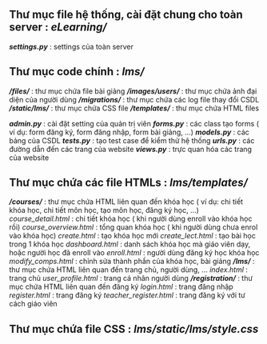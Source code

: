 ## Thư mục file hệ thống, cài đặt chung cho toàn server : *eLearning/*
***settings.py*** : settings của toàn server

## Thư mục code chính : ***lms/***
***/files/*** : thư mục chứa file bài giảng
***/images/users/*** : thư mục chứa ảnh đại diện của người dùng
***/migrations/*** : thư mục chứa các log file thay đổi CSDL
***/static/lms/*** : thư mục chứa CSS file
***/templates/*** : thư mục chứa HTML files

***admin.py*** : cài đặt setting của quản trị viên
***forms.py*** : các class tạo forms ( ví dụ: form đăng ký, form đăng nhập, form bài giảng, ...)
***models.py*** : các bảng của CSDL
***tests.py*** : tạo test case để kiểm thử hệ thống
***urls.py*** : các đường dẫn đến các trang của website
***views.py*** : trực quan hóa các trang của website

## Thư mục chứa các file HTMLs : *lms/templates/*
***/courses/*** : thư mục chứa HTML liên quan đến khóa học ( ví dụ: chi tiết khóa học, chi tiết môn học, tạo môn học, đăng ký học, ...)
		*course_detail.html* : chi tiết khóa học ( khi người dùng enroll vào khóa học rồi)
		*course_overview.html* : tổng quan khóa học ( khi người dùng chưa enrol vào khóa học)
		*create.html* : tạo khóa học mới
		*create_lect.html* : tạo bài học trong 1 khóa học
		*dashboard.html* : danh sách khóa học mà giáo viên dạy, hoặc người học đã enroll vào
		*enroll.html* : người dùng đăng ký học khóa học
		*modify_comps.html* : chỉnh sửa thành phần của khóa học, bài giảng
***/lms/*** : thư mục chứa HTML liên quan đến trang chủ, người dùng, ...
	    *index.html* : trang chủ
		*user_profile.html* : trang cá nhân người dùng
***/registration/*** : thư mục chứa HTML liên quan đến đăng ký
		*login.html* : trang đăng nhập
		*register.html* : trang đăng ký
		*teacher_register.html* : trang đăng ký với tư cách giáo viên

## Thư mục chứa file CSS : *lms/static/lms/style.css*